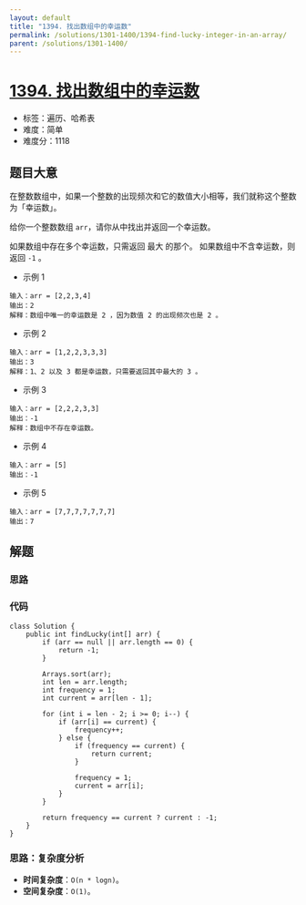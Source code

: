 ```yaml
---
layout: default
title: "1394. 找出数组中的幸运数"
permalink: /solutions/1301-1400/1394-find-lucky-integer-in-an-array/
parent: /solutions/1301-1400/
---
```


# [1394. 找出数组中的幸运数](https://leetcode.cn/problems/find-lucky-integer-in-an-array/description/)

- 标签：遍历、哈希表
- 难度：简单
- 难度分：1118

## 题目大意

在整数数组中，如果一个整数的出现频次和它的数值大小相等，我们就称这个整数为「幸运数」。

给你一个整数数组 `arr`，请你从中找出并返回一个幸运数。

如果数组中存在多个幸运数，只需返回 最大 的那个。
如果数组中不含幸运数，则返回 `-1` 。

- 示例 1

```
输入：arr = [2,2,3,4]
输出：2
解释：数组中唯一的幸运数是 2 ，因为数值 2 的出现频次也是 2 。
```

- 示例 2

```
输入：arr = [1,2,2,3,3,3]
输出：3
解释：1、2 以及 3 都是幸运数，只需要返回其中最大的 3 。
```

- 示例 3

```
输入：arr = [2,2,2,3,3]
输出：-1
解释：数组中不存在幸运数。
```

- 示例 4

```
输入：arr = [5]
输出：-1
```

- 示例 5

```
输入：arr = [7,7,7,7,7,7,7]
输出：7
```

## 解题

### 思路

### 代码

```java[]
class Solution {
    public int findLucky(int[] arr) {
        if (arr == null || arr.length == 0) {
            return -1;
        }

        Arrays.sort(arr);
        int len = arr.length;
        int frequency = 1;
        int current = arr[len - 1];

        for (int i = len - 2; i >= 0; i--) {
            if (arr[i] == current) {
                frequency++;
            } else {
                if (frequency == current) {
                    return current;
                }

                frequency = 1;
                current = arr[i];
            }
        }

        return frequency == current ? current : -1;
    }
}
```

### 思路：复杂度分析

- **时间复杂度**：`O(n * logn)`。
- **空间复杂度**：`O(1)`。
